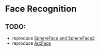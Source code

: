 # Face Recognition




## TODO:

- reproduce [SphereFace and SphereFace2](https://github.com/ydwen/opensphere)
- reproduce [ArcFace](https://github.com/deepinsight/insightface/tree/master/recognition/arcface_torch)
